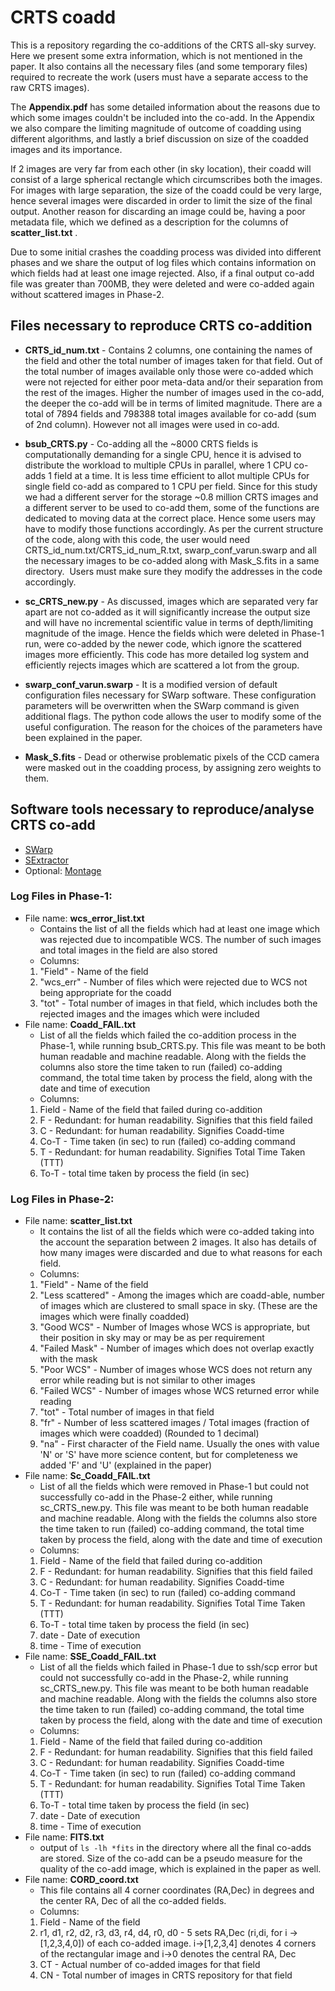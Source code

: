 # CRTS coadd 
This is a repository regarding the co-additions of the CRTS all-sky survey. 
Here we present some extra information, which is not mentioned in the paper. It also contains all the necessary files (and some temporary files) required to recreate the work (users must have a separate access to the raw CRTS images).

The **Appendix.pdf** has some detailed information about the reasons due to which some images couldn't be included into the co-add.
In the Appendix we also compare the limiting magnitude of outcome of coadding using different algorithms, and lastly a brief discussion on size of the coadded images and its importance. 

If 2 images are very far from each other (in sky location), their coadd will consist of a large spherical rectangle which circumscribes both the images. For images with large separation, the size of the coadd could be very large, hence several images were discarded in order to limit the size of the final output. Another reason for discarding an image could be, having a poor metadata file, which we defined as a description for the columns of **scatter_list.txt** .  

Due to some initial crashes the coadding process was divided into different phases and we share the output of log files which contains information on which fields had at least one image rejected. Also, if a final output co-add file was greater than 700MB, they were deleted and were co-added again without scattered images in Phase-2.


## Files necessary to reproduce CRTS co-addition
  * **CRTS_id_num.txt** - Contains 2 columns, one containing the names of the field and other the total number of images taken for that field. Out of the total number of images available only those were co-added which were not rejected for either poor meta-data and/or their separation from the rest of the images. Higher the number of images used in the co-add, the deeper the co-add will be in terms of limited magnitude. There are a total of 7894 fields and 798388 total images available for co-add (sum of 2nd column). However not all images were used in co-add.

  * **bsub_CRTS.py** - Co-adding all the ~8000 CRTS fields is computationally demanding for a single CPU, hence it is advised to distribute the workload to multiple CPUs in parallel, where 1 CPU co-adds 1 field at a time. It is less time efficient to allot multiple CPUs for single field co-add as compared to 1 CPU per field. Since for this study we had a different server for the storage ~0.8 million CRTS images and a different server to be used to co-add them, some of the functions are dedicated to moving data at the correct place. Hence some users may have to modify those functions accordingly. As per the current structure of the code, along with this code, the user would need CRTS_id_num.txt/CRTS_id_num_R.txt, swarp_conf_varun.swarp and all the necessary images to be co-added along with Mask_S.fits in a same directory.  Users must make sure they modify the addresses in the code accordingly. 

  * **sc_CRTS_new.py** - As discussed, images which are separated very far apart are not co-added as it will significantly increase the output size and will have no incremental scientific value in terms of depth/limiting magnitude of the image. Hence the fields which were deleted in Phase-1 run, were co-added by the newer code, which ignore the scattered images more efficiently. This code has more detailed log system and efficiently rejects images which are scattered a lot from the group.

  * **swarp_conf_varun.swarp** - It is a modified version of default configuration files necessary for SWarp software. These configuration parameters will be overwritten when the SWarp command is given additional flags. The python code allows the user to modify some of the useful configuration. The reason for the choices of the parameters have been explained in the paper.

  * **Mask_S.fits** - Dead or otherwise problematic pixels of the CCD camera were masked out in the coadding process, by assigning zero weights to them. 
  
## Software tools necessary to reproduce/analyse CRTS co-add
  * [SWarp](https://github.com/astromatic/swarp)
  * [SExtractor](https://www.astromatic.net/software/sextractor)
  * Optional: [Montage](http://montage.ipac.caltech.edu/docs/index.html)
  
### Log Files in Phase-1:
  * File name: **wcs_error_list.txt**
    * Contains the list of all the fields which had at least one image which was rejected due to incompatible WCS. The number of such images and total images in the field are also stored
    * Columns:
    1. "Field" - Name of the field
    2. "wcs_err" - Number of files which were rejected due to WCS not being appropriate for the coadd
    3. "tot" - Total number of images in that field, which includes both the rejected images and the images which were included
  
  * File name: **Coadd_FAIL.txt**
    * List of all the fields which failed the co-addition process in the Phase-1, while running bsub_CRTS.py. This file was meant to be both human readable and machine readable. Along with the fields the columns also store the time taken to run (failed) co-adding command, the total time taken by process the field, along with the date and time of execution
    * Columns:
    1. Field - Name of the field that failed during co-addition
    2. F - Redundant: for human readability. Signifies that this field failed
    3. C - Redundant: for human readability. Signifies Coadd-time
    4. Co-T - Time taken (in sec) to run (failed) co-adding command
    5. T - Redundant: for human readability. Signifies Total Time Taken (TTT)
    6. To-T - total time taken by process the field (in sec)


### Log Files in Phase-2: 
  * File name: **scatter_list.txt**
    * It contains the list of all the fields which were co-added taking into the account the separation between 2 images. It also has details of how many images were discarded and due to what reasons for each field.
    * Columns: 
     1. "Field" - Name of the field
     2. "Less scattered" - Among the images which are coadd-able, number of images which are clustered to small space in sky. (These are the images which were finally coadded)
     3. "Good WCS" - Number of Images whose WCS is appropriate, but their position in sky may or may be as per requirement
     4. "Failed Mask" - Number of images which does not overlap exactly with the mask
     5. "Poor WCS" - Number of images whose WCS does not return any error while reading but is not similar to other images
     6. "Failed WCS" - Number of images whose WCS returned error while reading 
     7. "tot" - Total number of images in that field
     8. "fr" - Number of less scattered images / Total images (fraction of images which were coadded) (Rounded to 1 decimal)
     9. "na" - First character of the Field name. Usually the ones with value 'N' or 'S' have more science content, but for completeness we added 'F' and 'U' (explained in the paper)
  * File name: **Sc_Coadd_FAIL.txt**
    * List of all the fields which were removed in Phase-1 but could not successfully co-add in the Phase-2 either, while running sc_CRTS_new.py. This file was meant to be both human readable and machine readable. Along with the fields the columns also store the time taken to run (failed) co-adding command, the total time taken by process the field, along with the date and time of execution
    * Columns:
    1. Field - Name of the field that failed during co-addition
    2. F - Redundant: for human readability. Signifies that this field failed
    3. C - Redundant: for human readability. Signifies Coadd-time
    4. Co-T - Time taken (in sec) to run (failed) co-adding command
    5. T - Redundant: for human readability. Signifies Total Time Taken (TTT)
    6. To-T - total time taken by process the field (in sec)
    7. date - Date of execution
    8. time - Time of execution
  * File name: **SSE_Coadd_FAIL.txt**
    * List of all the fields which failed in Phase-1 due to ssh/scp error but could not successfully co-add in the Phase-2, while running sc_CRTS_new.py. This file was meant to be both human readable and machine readable. Along with the fields the columns also store the time taken to run (failed) co-adding command, the total time taken by process the field, along with the date and time of execution
    * Columns:
    1. Field - Name of the field that failed during co-addition
    2. F - Redundant: for human readability. Signifies that this field failed
    3. C - Redundant: for human readability. Signifies Coadd-time
    4. Co-T - Time taken (in sec) to run (failed) co-adding command
    5. T - Redundant: for human readability. Signifies Total Time Taken (TTT)
    6. To-T - total time taken by process the field (in sec)
    7. date - Date of execution
    8. time - Time of execution
  * File name: **FITS.txt**
    * output of `ls -lh *fits` in the directory where all the final co-adds are stored. Size of the co-add can be a pseudo measure for the quality of the co-add image, which is explained in the paper as well. 
  * File name: **CORD_coord.txt**
    * This file contains all 4 corner coordinates (RA,Dec) in degrees and the center RA, Dec of all the co-added fields. 
    * Columns:
    1. Field - Name of the field
    2. r1, d1, r2, d2, r3, d3, r4, d4, r0, d0 - 5 sets RA,Dec (ri,di, for i ->[1,2,3,4,0]) of each co-added image. i->[1,2,3,4] denotes 4 corners of the rectangular image and i->0 denotes the central RA, Dec
    3. CT - Actual number of co-added images for that field
    4. CN - Total number of images in CRTS repository for that field 
    
